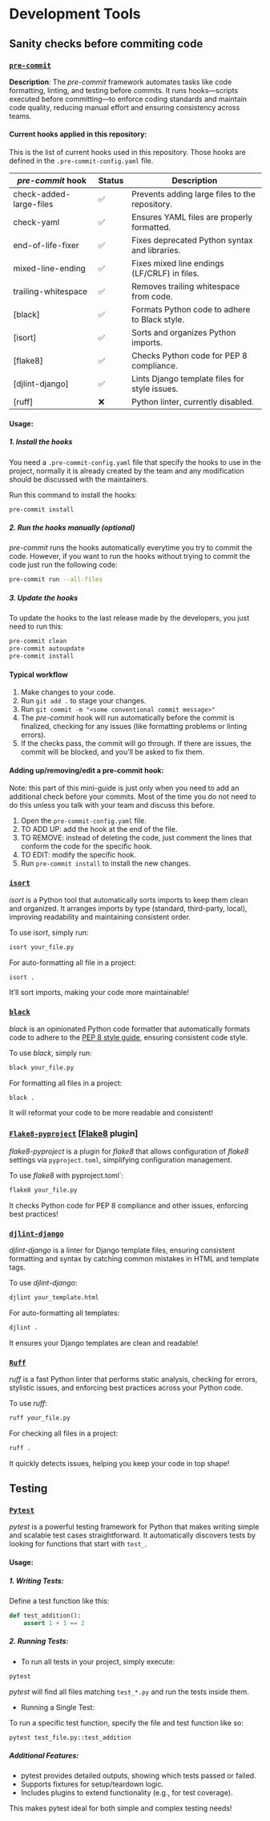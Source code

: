 # Development Tools

## Sanity checks before commiting code
### [`pre-commit`](https://pre-commit.com/)

**Description**: The *pre-commit* framework automates tasks like code formatting, linting, and testing before commits. It runs hooks—scripts executed before committing—to enforce coding standards and maintain code quality, reducing manual effort and ensuring consistency across teams.

#### Current hooks applied in this repository:
This is the list of current hooks used in this repository. Those hooks are defined in the `.pre-commit-config.yaml` file.

| *pre-commit* hook       | Status   | Description |
|-------------------------|----------|-------------|
| check-added-large-files | ✅  | Prevents adding large files to the repository. |
| check-yaml              | ✅  | Ensures YAML files are properly formatted. |
| end-of-life-fixer       | ✅  | Fixes deprecated Python syntax and libraries. |
| mixed-line-ending       | ✅  | Fixes mixed line endings (LF/CRLF) in files. |
| trailing-whitespace     | ✅  | Removes trailing whitespace from code. |
| [black]                 | ✅  | Formats Python code to adhere to Black style. |
| [isort]                 | ✅  | Sorts and organizes Python imports. |
| [flake8]                | ✅  | Checks Python code for PEP 8 compliance. |
| [djlint-django]         | ✅  | Lints Django template files for style issues. |
| [ruff]                  | ❌  | Python linter, currently disabled. |



#### Usage:

##### 1. Install the hooks

You need a `.pre-commit-config.yaml` file that specify the hooks to use in the project, normally it is already created by the team and any modification should be discussed with the maintainers.

Run this command to install the hooks:
```bash
pre-commit install
```

##### 2. Run the hooks manually (optional)

*pre-commit* runs the hooks automatically everytime you try to commit the code. However, if you want to run the hooks without trying to commit the code just run the following code:

```bash
pre-commit run --all-files
```

##### 3. Update the hooks
To update the hooks to the last release made by the developers, you just need to run this:
```bash
pre-commit clean
pre-commit autoupdate
pre-commit install
```
#### Typical workflow
1. Make changes to your code.
2. Run `git add .` to stage your changes.
3. Run `git commit -m "<some conventional commit message>"`
4. The *pre-commit* hook will run automatically before the commit is finalized, checking for any issues (like formatting problems or linting errors).
5. If the checks pass, the commit will go through. If there are issues, the commit will be blocked, and you'll be asked to fix them.

#### Adding up/removing/edit a pre-commit hook:
Note: this part of this mini-guide is just only when you need to add an additional check before your commits. Most of the time you do not need to do this unless you talk with your team and discuss this before.

1. Open the `pre-commit-config.yaml` file.
2. TO ADD UP: add the hook at the end of the file.
3. TO REMOVE: instead of deleting the code, just comment the lines that conform the code for the specific hook.
4. TO EDIT: modify the specific hook.
5. Run `pre-commit install` to install the new changes.

### [`isort`](https://pycqa.github.io/isort/)

*isort* is a Python tool that automatically sorts imports to keep them clean and organized. It arranges imports by type (standard, third-party, local), improving readability and maintaining consistent order.

To use *isort*, simply run:
```bash
isort your_file.py
```

For auto-formatting all file in a project:
```bash
isort .
```
It’ll sort imports, making your code more maintainable!

### [`black`](https://black.readthedocs.io/en/stable/)
*black* is an opinionated Python code formatter that automatically formats code to adhere to the [PEP 8 style guide](https://peps.python.org/pep-0008/), ensuring consistent code style.

To use *black*, simply run:
```bash
black your_file.py
```
For formatting all files in a project:
```bash
black .
```
It will reformat your code to be more readable and consistent!

### [`Flake8-pyproject`](https://github.com/john-hen/Flake8-pyproject) [[Flake8](https://flake8.pycqa.org/en/latest/) plugin]
*flake8-pyproject* is a plugin for *flake8* that allows configuration of *flake8* settings via `pyproject.toml`, simplifying configuration management.

To use *flake8* with pyproject.toml`:
```bash
flake8 your_file.py
```
It checks Python code for PEP 8 compliance and other issues, enforcing best practices!


### [`djlint-django`](https://www.djlint.com/docs/languages/django/)
*djlint-django* is a linter for Django template files, ensuring consistent formatting and syntax by catching common mistakes in HTML and template tags.

To use *djlint-django*:
```bash
djlint your_template.html
```
For auto-formatting all templates:
```bash
djlint .
```
It ensures your Django templates are clean and readable!

### [`Ruff`](https://docs.astral.sh/ruff/)
*ruff* is a fast Python linter that performs static analysis, checking for errors, stylistic issues, and enforcing best practices across your Python code.

To use *ruff*:
```bash
ruff your_file.py
```
For checking all files in a project:
```bash
ruff .
```
It quickly detects issues, helping you keep your code in top shape!

## Testing
### [`Pytest`](https://docs.pytest.org/en/stable/)
*pytest* is a powerful testing framework for Python that makes writing simple and scalable test cases straightforward. It automatically discovers tests by looking for functions that start with `test_`.

#### Usage:

##### 1. Writing Tests:

Define a test function like this:
```python
def test_addition():
    assert 1 + 1 == 2
```

##### 2. Running Tests:

- To run all tests in your project, simply execute:
```bash
pytest
```
*pytest* will find all files matching `test_*.py` and run the tests inside them.

- Running a Single Test:

To run a specific test function, specify the file and test function like so:
```bash
pytest test_file.py::test_addition
```

##### Additional Features:
- pytest provides detailed outputs, showing which tests passed or failed.
- Supports fixtures for setup/teardown logic.
- Includes plugins to extend functionality (e.g., for test coverage).

This makes pytest ideal for both simple and complex testing needs!
